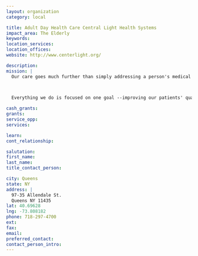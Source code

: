 ```yaml
---
layout: organization
category: local

title: Adult Day Health Care Central Light Health Systems
impact_area: The Elderly
keywords: 
location_services: 
location_offices: 
website: http://www.centerlight.org/

description: 
mission: |
  Our care goes much further than simply addressing a person's medical condition. We believe in taking a holistic approach by focusing on an individuals' emotional, social, psychological and spiritual needs.

  

  Everything we do is focused on one goal --improving our patients' quality of life.

cash_grants: 
grants: 
service_opp: 
services: 

learn: 
cont_relationship: 

salutation: 
first_name: 
last_name: 
title_contact_person: 

city: Queens
state: NY
address: |
  97-35 Allendale St.     
  Queens NY 11435
lat: 40.69628
lng: -73.808182
phone: 718-297-4700
ext: 
fax: 
email: 
preferred_contact: 
contact_person_intro: 
---
```

